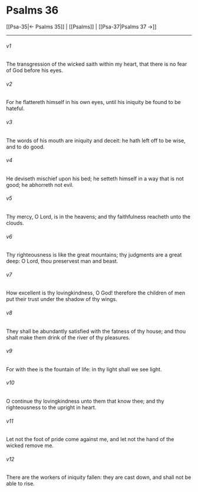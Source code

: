 # Psalms 36

[[Psa-35|← Psalms 35]] | [[Psalms]] | [[Psa-37|Psalms 37 →]]
***

###### v1
The transgression of the wicked saith within my heart, that there is no fear of God before his eyes.
###### v2
For he flattereth himself in his own eyes, until his iniquity be found to be hateful.
###### v3
The words of his mouth are iniquity and deceit: he hath left off to be wise, and to do good.
###### v4
He deviseth mischief upon his bed; he setteth himself in a way that is not good; he abhorreth not evil.
###### v5
Thy mercy, O Lord, is in the heavens; and thy faithfulness reacheth unto the clouds.
###### v6
Thy righteousness is like the great mountains; thy judgments are a great deep: O Lord, thou preservest man and beast.
###### v7
How excellent is thy lovingkindness, O God! therefore the children of men put their trust under the shadow of thy wings.
###### v8
They shall be abundantly satisfied with the fatness of thy house; and thou shalt make them drink of the river of thy pleasures.
###### v9
For with thee is the fountain of life: in thy light shall we see light.
###### v10
O continue thy lovingkindness unto them that know thee; and thy righteousness to the upright in heart.
###### v11
Let not the foot of pride come against me, and let not the hand of the wicked remove me.
###### v12
There are the workers of iniquity fallen: they are cast down, and shall not be able to rise. 
